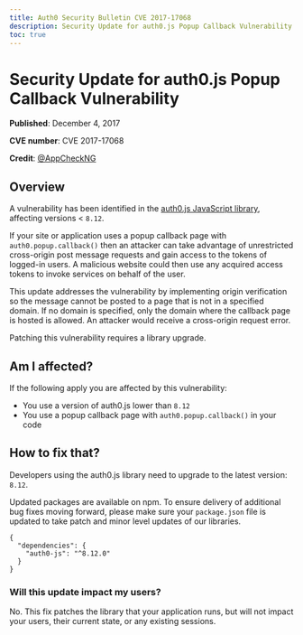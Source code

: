 ```yaml
---
title: Auth0 Security Bulletin CVE 2017-17068
description: Security Update for auth0.js Popup Callback Vulnerability (CVE 2017-17068)
toc: true
---
```

# Security Update for auth0.js Popup Callback Vulnerability

**Published**: December 4, 2017

**CVE number**: CVE 2017-17068

**Credit**: [@AppCheckNG](https://twitter.com/AppCheckNG)

## Overview

A vulnerability has been identified in the [auth0.js JavaScript library](/libraries/auth0js), affecting versions < `8.12`.

If your site or application uses a popup callback page with `auth0.popup.callback()` then an attacker can take advantage of unrestricted cross-origin post message requests and gain access to the tokens of logged-in users. A malicious website could then use any acquired access tokens to invoke services on behalf of the user.

This update addresses the vulnerability by implementing origin verification so the message cannot be posted to a page that is not in a specified domain. If no domain is specified, only the domain where the callback page is hosted is allowed. An attacker would receive a cross-origin request error.

Patching this vulnerability requires a library upgrade.

## Am I affected?

If the following apply you are affected by this vulnerability:
- You use a version of auth0.js lower than `8.12`
- You use a popup callback page with `auth0.popup.callback()` in your code

## How to fix that?

Developers using the auth0.js library need to upgrade to the latest version: `8.12`.

Updated packages are available on npm. To ensure delivery of additional bug fixes moving forward, please make sure your `package.json` file is updated to take patch and minor level updates of our libraries.

```text
{
  "dependencies": {
    "auth0-js": "^8.12.0"
  }
}
```

### Will this update impact my users?

No. This fix patches the library that your application runs, but will not impact your users, their current state, or any existing sessions.